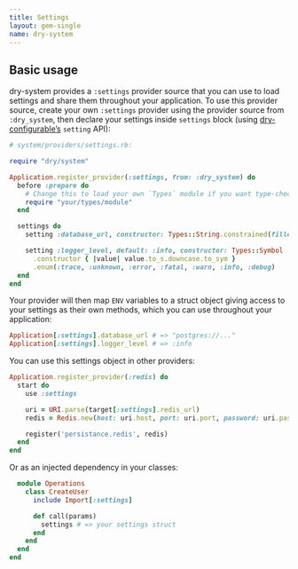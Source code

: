 ```yaml
---
title: Settings
layout: gem-single
name: dry-system
---
```


## Basic usage

dry-system provides a `:settings` provider source that you can use to load settings and share them throughout your application. To use this provider source, create your own `:settings` provider using the provider source from `:dry_system`, then declare your settings inside `settings` block (using [dry-configurable’s](/gems/dry-configurable) `setting` API):

```ruby
# system/providers/settings.rb:

require "dry/system"

Application.register_provider(:settings, from: :dry_system) do
  before :prepare do
    # Change this to load your own `Types` module if you want type-checked settings
    require "your/types/module"
  end

  settings do
    setting :database_url, constructor: Types::String.constrained(filled: true)

    setting :logger_level, default: :info, constructor: Types::Symbol
      .constructor { |value| value.to_s.downcase.to_sym }
      .enum(:trace, :unknown, :error, :fatal, :warn, :info, :debug)
  end
end
```

Your provider will then map `ENV` variables to a struct object giving access to your settings as their own methods, which you can use throughout your application:

```ruby
Application[:settings].database_url # => "postgres://..."
Application[:settings].logger_level # => :info
```

You can use this settings object in other providers:

```ruby
Application.register_provider(:redis) do
  start do
    use :settings

    uri = URI.parse(target[:settings].redis_url)
    redis = Redis.new(host: uri.host, port: uri.port, password: uri.password)

    register('persistance.redis', redis)
  end
end
```

Or as an injected dependency in your classes:

```ruby
  module Operations
    class CreateUser
      include Import[:settings]

      def call(params)
        settings # => your settings struct
      end
    end
  end
end
```
